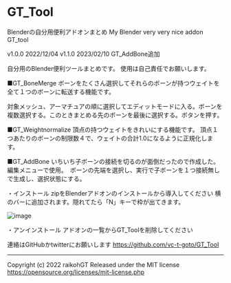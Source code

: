 # GT_Tool
Blenderの自分用便利アドオンまとめ My Blender very very nice addon
GT_tool

v1.0.0  2022/12/04
v1.1.0  2023/02/10 GT_AddBone追加



自分用のBlender便利ツールまとめです。
使用は自己責任でお願いします。

■GT_BoneMerge
ボーンをたくさん選択してそれらのボーンが持つウェイトを全て１つのボーンに転送する機能です。

対象メッシュ、アーマチュアの順に選択してエディットモードに入る。ボーンを複数選択する。このときまとめる先のボーンを最後に選択する。ボタンを押す。

■GT_Weightnormalize
頂点の持つウェイトをきれいにする機能です。
頂点１つあたりのボーンの制限数４で、ウェイトの合計1.0になるように正規化します。

■GT_AddBone
いちいち子ボーンの接続を切るのが面倒だったので作成した。
編集メニューで使用。　ボーンの先端を選択し、実行で子ボーンを１つ接続無しで生成し、選択状態にする。



・インストール
zipをBlenderアドオンのインストールから導入してください
横のバーに追加されます。隠れてたら「N」キーで枠が出てきます。


![image](https://user-images.githubusercontent.com/43428951/205498092-70a17412-3396-49a1-930b-05451c26af00.png)


・アンインストール
アドオンの一覧からGT_Toolを削除してください





連絡はGitHubかtwitterにお願いします
https://github.com/vc-t-goto/GT_Tool


-----------------------------------------------
Copyright (c) 2022 raikohGT
Released under the MIT license
https://opensource.org/licenses/mit-license.php
